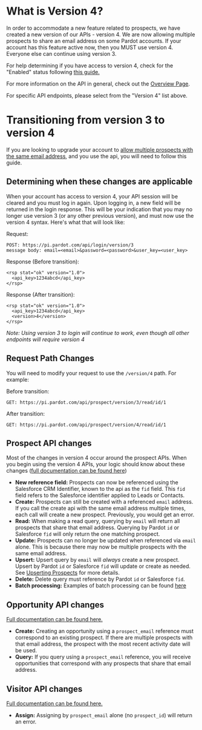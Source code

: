 # What is Version 4?

In order to accommodate a new feature related to prospects,
we have created a new version of our APIs - version 4.
We are now allowing multiple prospects to share an email address on some Pardot accounts.
If your account has this feature active now, then you MUST use version 4.
Everyone else can continue using version 3.

For help determining if you have access to version 4, check for the "Enabled" status following [this guide.](http://help.pardot.com/customer/portal/articles/2461386-how-can-i-find-out-if-my-account-allows-multiple-prospects-with-the-same-email-address-)

For more information on the API in general, check out the [Overview Page](/).

For specific API endpoints, please select from the "Version 4" list above.


# Transitioning from version 3 to version 4

If you are looking to upgrade your account to 
[allow multiple prospects with the same email address](http://help.pardot.com/customer/portal/articles/2461386-how-can-i-find-out-if-my-account-allows-multiple-prospects-with-the-same-email-address-),
and you use the api, you will need to follow this guide.

## Determining when these changes are applicable

When your account has access to version 4, your API session will be cleared and you must log in again.
Upon logging in, a new field will be returned in the login response. 
This will be your indication that you may no longer use version 3 (or any other previous version), and must now use the version 4 syntax.
Here's what that will look like:

Request:
```
POST: https://pi.pardot.com/api/login/version/3
message body: email=<email>&password=<password>&user_key=<user_key>
```

Response (Before transition):
```
<rsp stat="ok" version="1.0">
  <api_key>1234abcd</api_key>
</rsp>
```

Response (After transition):
```
<rsp stat="ok" version="1.0">
  <api_key>1234abcd</api_key>
  <version>4</version>
</rsp>
```

*Note: Using version 3 to login will continue to work, even though all other endpoints will require version 4*

## Request Path Changes

You will need to modify your request to use the `/version/4` path. For example:

Before transition:
```
GET: https://pi.pardot.com/api/prospect/version/3/read/id/1
```
After transition:
```
GET: https://pi.pardot.com/api/prospect/version/4/read/id/1
```


## Prospect API changes

Most of the changes in version 4 occur around the prospect APIs. 
When you begin using the version 4 APIs, your logic should know about these changes ([full documentation can be found here](/kb/api-version-4/prospects))

* **New reference field:**  Prospects can now be referenced using the Salesforce CRM Identifier, known to the api as the `fid` field.
This `fid` field refers to the Salesforce identifier applied to Leads or Contacts. 
* **Create:** Prospects can still be created with a referenced `email` address.
If you call the create api with the same email address multiple times, each call will create a new prospect.
Previously, you would get an error.
* **Read:** When making a read query, querying by `email` will return all prospects that share that email address.
Querying by Pardot `id` or Salesforce `fid` will only return the one matching prospect.
* **Update:** Prospects can no longer be updated when referenced via `email` alone. 
This is because there may now be multiple prospects with the same email address.
* **Upsert:** Upsert query by `email` will *always* create a new prospect.
Upsert by Pardot `id` or Salesforce `fid` will update or create as needed.
See [Upserting Prospects](/kb/api-version-4/prospects/#upserting-prospects) for more details.
* **Delete:** Delete query must reference by Pardot `id` or Salesforce `fid`.
* **Batch processing:**  Examples of batch processing can be found [here](/kb/api-version-4/prospects/#endpoints-for-batch-processing)

## Opportunity API changes

[Full documentation can be found here.](/kb/api-version-4/opportunities/)

* **Create:** Creating an opportunity using a `prospect_email` reference must correspond to an existing prospect.
If there are multiple prospects with that email address, the prospect with the most recent activity date will be used. 
* **Query:** If you query using a `prospect_email` reference, you will receive opportunities that correspond with any prospects that share that email address.

## Visitor API changes

[Full documentation can be found here.](/kb/api-version-4/visitors/)

* **Assign:** Assigning by `prospect_email` alone (no `prospect_id`) will return an error.